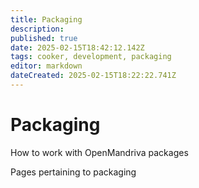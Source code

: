 ```yaml
---
title: Packaging
description: 
published: true
date: 2025-02-15T18:42:12.142Z
tags: cooker, development, packaging
editor: markdown
dateCreated: 2025-02-15T18:22:22.741Z
---
```


# Packaging
How to work with OpenMandriva packages

Pages pertaining to packaging